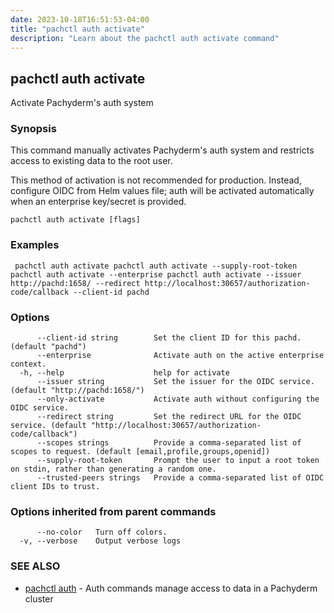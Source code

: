 ```yaml
---
date: 2023-10-18T16:51:53-04:00
title: "pachctl auth activate"
description: "Learn about the pachctl auth activate command"
---
```


## pachctl auth activate

Activate Pachyderm's auth system

### Synopsis

This command manually activates Pachyderm's auth system and restricts access to existing data to the root user. 

This method of activation is not recommended for production. Instead, configure OIDC from Helm values file; auth will be activated automatically when an enterprise key/secret is provided.

```
pachctl auth activate [flags]
```

### Examples

```
 pachctl auth activate pachctl auth activate --supply-root-token pachctl auth activate --enterprise pachctl auth activate --issuer http://pachd:1658/ --redirect http://localhost:30657/authorization-code/callback --client-id pachd
```

### Options

```
      --client-id string        Set the client ID for this pachd. (default "pachd")
      --enterprise              Activate auth on the active enterprise context.
  -h, --help                    help for activate
      --issuer string           Set the issuer for the OIDC service. (default "http://pachd:1658/")
      --only-activate           Activate auth without configuring the OIDC service.
      --redirect string         Set the redirect URL for the OIDC service. (default "http://localhost:30657/authorization-code/callback")
      --scopes strings          Provide a comma-separated list of scopes to request. (default [email,profile,groups,openid])
      --supply-root-token       Prompt the user to input a root token on stdin, rather than generating a random one.
      --trusted-peers strings   Provide a comma-separated list of OIDC client IDs to trust.
```

### Options inherited from parent commands

```
      --no-color   Turn off colors.
  -v, --verbose    Output verbose logs
```

### SEE ALSO

* [pachctl auth](../pachctl_auth)	 - Auth commands manage access to data in a Pachyderm cluster

